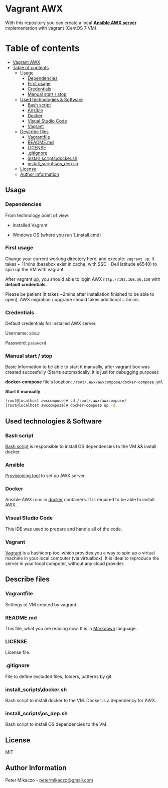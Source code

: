# Vagrant AWX

With this repository you can create a local **[Ansible AWX server](https://github.com/ansible/awx)** implementation with vagrant (CentOS 7 VM).


# Table of contents

- [Vagrant AWX](#vagrant-awx)
- [Table of contents](#table-of-contents)
  - [Usage](#usage)
    - [Dependencies](#dependencies)
    - [First usage](#first-usage)
    - [Credentials](#credentials)
    - [Manual start / stop](#manual-start--stop)
  - [Used technologies & Software](#used-technologies--software)
    - [Bash script](#bash-script)
    - [Ansible](#ansible)
    - [Docker](#docker)
    - [Visual Studio Code](#visual-studio-code)
    - [Vagrant](#vagrant)
  - [Describe files](#describe-files)
    - [Vagrantfile](#vagrantfile)
    - [README.md](#readmemd)
    - [LICENSE](#license)
    - [.gitignore](#gitignore)
    - [install_scripts\docker.sh](#install_scriptsdockersh)
    - [install_scripts\os_dep.sh](#install_scriptsos_depsh)
  - [License](#license-1)
  - [Author Information](#author-information)

## Usage

### Dependencies

From technology point of view:

- Installed Vagrant

- Windows OS (where you run 1_install.cmd)

### First usage

Change your current working directory here, and execute: `vagrant up`. It takes ~ 11mins (basebox exist in cache, with SSD - Dell latitude e6540) to spin up the VM with vagrant.

After vagrant up, you should able to login AWX `http://192.168.56.150` with **default credentials**.

Please be patient (it takes ~2mins after installation finished to be able to open). AWX migration / upgrade should takes additional ~ 5mins.

### Credentials

Default credentials for installed AWX server.

Username: `admin`

Password: `password`

### Manual start / stop

Basic information to be able to start it manually, after vagrant box was created succesfully (Starts automatically, it is just for debugging purpose):

**docker-compose** file's location: `/root/.awx/awxcompose/docker-compose.yml`

**Start it manually**:
```sh
[root@localhost awxcompose]# cd /root/.awx/awxcompose/
[root@localhost awxcompose]# docker-compose up -d
```

## Used technologies & Software

### Bash script

[Bash script](https://medium.com/sysf/bash-scripting-everything-you-need-to-know-about-bash-shell-programming-cd08595f2fba) is responsible to install OS dependencies to the VM && install docker.

### Ansible

[Provisioning tool](https://www.ansible.com/) to set up AWX server.

### Docker

Ansible AWX runs in [docker](https://www.docker.com/) containers. It is required to be able to install AWX.

### Visual Studio Code

This IDE was used to prepare and handle all of the code.

### Vagrant

[Vagrant](https://www.vagrantup.com/) is a hashicorp tool which provides you a way to spin up a virtual machine in your local computer (via virtualbox). It is ideal to reproduce the server in your local computer, without any cloud provider.

## Describe files

### Vagrantfile

Settings of VM created by vagrant.

### README.md

This file, what you are reading now. It is in [Markdown](https://www.markdownguide.org/getting-started/) language.

### LICENSE

License file.

### .gitignore

File to define excluded files, folders, patterns by git.

### install_scripts\docker.sh

Bash script to install docker to the VM. Docker is a dependency for AWX.

### install_scripts\os_dep.sh

Bash script to install OS dependencies to the VM.

## License

MIT

## Author Information

Peter Mikaczo - <petermikaczo@gmail.com>